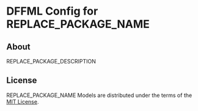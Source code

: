 # DFFML Config for REPLACE_PACKAGE_NAME

## About

REPLACE_PACKAGE_DESCRIPTION

## License

REPLACE_PACKAGE_NAME Models are distributed under the terms of the
[MIT License](LICENSE).
